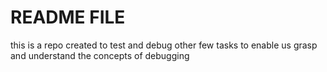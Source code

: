  # README FILE
this is a repo created to test and debug other few tasks to enable us grasp and understand the concepts of debugging
